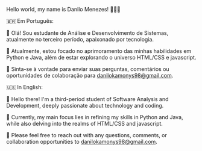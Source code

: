 Hello world, my name is Danilo Menezes! 🙋🏻‍♂️

🇧🇷 Em Português:

📖 Olá! Sou estudante de Análise e Desenvolvimento de Sistemas, atualmente no terceiro período, apaixonado por tecnologia.

💼 Atualmente, estou focado no aprimoramento das minhas habilidades em Python e Java, além de estar explorando o universo HTML/CSS e javascript.

📧 Sinta-se à vontade para enviar suas perguntas, comentários ou oportunidades de colaboração para danilokamonys98@gmail.com.

🇺🇸 In English:

📖 Hello there! I'm a third-period student of Software Analysis and Development, deeply passionate about technology and coding.

💼 Currently, my main focus lies in refining my skills in Python and Java, while also delving into the realms of HTML/CSS and javascript.

📧 Please feel free to reach out with any questions, comments, or collaboration opportunities to danilokamonys98@gmail.com.

<!---
DaniloMenezesXML/DaniloMenezesXML is a ✨ special ✨ repository because its `README.md` (this file) appears on your GitHub profile.
You can click the Preview link to take a look at your changes.
--->
